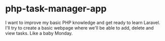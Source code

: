 # php-task-manager-app
I want to improve my basic PHP knowledge and get ready to learn Laravel. I'll try to create a basic webpage where we'll be able to add, delete and view tasks. Like a baby Monday.
